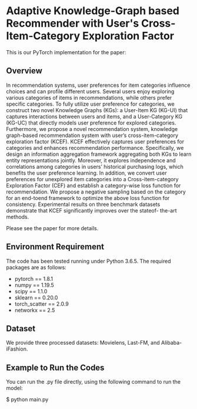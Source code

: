 # Adaptive Knowledge-Graph based Recommender with User's Cross-Item-Category Exploration Factor

This is our PyTorch implementation for the paper:

## Overview

In recommendation systems, user preferences for item categories influence choices and can profile different users. Several users enjoy exploring various categories of items in recommendations, while others prefer specific categories. To fully utilize user preference for categories, we construct two novel Knowledge Graphs (KGs): a User-Item KG (KG-UI) that captures interactions between users and items, and a User-Category KG (KG-UC) that directly models user preference for explored categories. Furthermore, we propose a novel recommendation system, knowledge graph-based recommendation system with user’s cross-item-category exploration factor (KCEF). KCEF effectively captures user preferences for categories and enhances recommendation performance. Specifically, we design an information aggregation framework aggregating both KGs to learn entity representations jointly. Moreover, it explores independence and correlations among categories in users’ historical purchasing logs, which benefits the user preference learning. In addition, we convert user preferences for unexplored item categories into a Cross-item-category Exploration Factor (CEF) and establish a category-wise loss function for recommendation. We propose a negative sampling based on the category for an end-toend framework to optimize the above loss function for consistency. Experimental results on three benchmark datasets demonstrate that KCEF significantly improves over the stateof- the-art methods.

Please see the paper for more details.

## Environment Requirement

The code has been tested running under Python 3.6.5. The required packages are as follows:

- pytorch == 1.8.1
- numpy == 1.19.5
- scipy == 1.1.0
- sklearn == 0.20.0
- torch_scatter == 2.0.9
- networkx == 2.5

## Dataset

We provide three processed datasets: Movielens, Last-FM, and Alibaba-iFashion.

## Example to Run the Codes

You can run the .py file directly, using the following command to run the model:

$ python main.py
